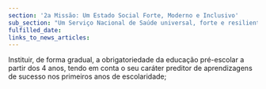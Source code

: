 ```yaml
---
section: '2a Missão: Um Estado Social Forte, Moderno e Inclusivo'
sub_section: "Um Serviço Nacional de Saúde universal, forte e resiliente"
fulfilled_date:
links_to_news_articles:
---
```


Instituir, de forma gradual, a obrigatoriedade da educação pré-escolar a partir dos 4 anos, tendo em conta o seu caráter preditor de aprendizagens de sucesso nos primeiros anos de escolaridade;